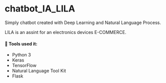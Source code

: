 # chatbot_IA_LILA

Simply chatbot created with Deep Learning and Natural Language Process. 


LILA is an assint for an electronics devices E-COMMERCE. 

#### 📑 Tools used it:
* Python 3
* Keras
* TensorFlow
* Natural Language Tool Kit 
* Flask

